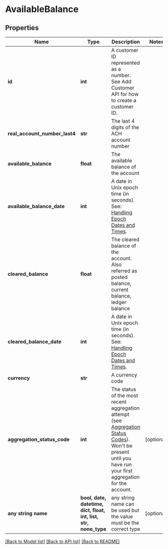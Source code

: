 # AvailableBalance


## Properties
Name | Type | Description | Notes
------------ | ------------- | ------------- | -------------
**id** | **int** | A customer ID represented as a number. See Add Customer API for how to create a customer ID. | 
**real_account_number_last4** | **str** | The last 4 digits of the ACH account number | 
**available_balance** | **float** | The available balance of the account | 
**available_balance_date** | **int** | A date in Unix epoch time (in seconds). See: [Handling Epoch Dates and Times](https://developer.mastercard.com/open-banking-us/documentation/codes-and-formats/). | 
**cleared_balance** | **float** | The cleared balance of the account. Also referred as posted balance, current balance, ledger balance | 
**cleared_balance_date** | **int** | A date in Unix epoch time (in seconds). See: [Handling Epoch Dates and Times](https://developer.mastercard.com/open-banking-us/documentation/codes-and-formats/). | 
**currency** | **str** | A currency code | 
**aggregation_status_code** | **int** | The status of the most recent aggregation attempt (see [Aggregation Status Codes](https://developer.mastercard.com/open-banking-us/documentation/products/manage/account-aggregation/#aggregation-status-codes)). Won&#39;t be present until you have run your first aggregation for the account. | [optional] 
**any string name** | **bool, date, datetime, dict, float, int, list, str, none_type** | any string name can be used but the value must be the correct type | [optional]

[[Back to Model list]](../README.md#documentation-for-models) [[Back to API list]](../README.md#documentation-for-api-endpoints) [[Back to README]](../README.md)


